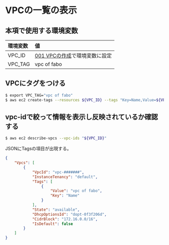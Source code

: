# VPCの一覧の表示

## 本項で使用する環境変数

|環境変数|値|
|:--|:--|
|VPC_ID|[001 VPCの作成](001_create_vpc.md)で環境変数に設定|
|VPC_TAG| vpc of fabo|

## VPCにタグをつける

```bash
$ export VPC_TAG="vpc of fabo"
$ aws ec2 create-tags --resources ${VPC_ID} --tags "Key=Name,Value=${VPC_TAG}"
```

## vpc-idで絞って情報を表示し反映されているか確認する

```bash
$ aws ec2 describe-vpcs --vpc-ids "${VPC_ID}"
```

JSONにTagsの項目が出現する。

```json
{
    "Vpcs": [
        {
            "VpcId": "vpc-#######", 
            "InstanceTenancy": "default", 
            "Tags": [
                {
                    "Value": "vpc of fabo", 
                    "Key": "Name"
                }
            ], 
            "State": "available", 
            "DhcpOptionsId": "dopt-0f3f206d", 
            "CidrBlock": "172.16.0.0/16", 
            "IsDefault": false
        }
    ]
}
```